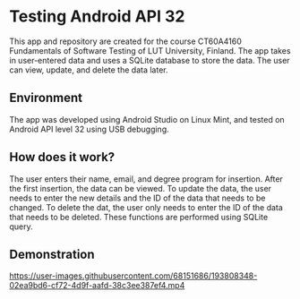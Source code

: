 # Testing Android API 32
This app and repository are created for the course CT60A4160 Fundamentals of Software Testing of LUT University, Finland. 
The app takes in user-entered data and uses a SQLite database to store the data. 
The user can view, update, and delete the data later.

## Environment
The app was developed using Android Studio on Linux Mint, and tested on Android API level 32 using USB debugging.

## How does it work?
The user enters their name, email, and degree program for insertion. After the first insertion, the data can be viewed.
To update the data, the user needs to enter the new details and the ID of the data that needs to be changed.
To delete the dat, the user only needs to enter the ID of the data that needs to be deleted.
These functions are performed using SQLite query.

## Demonstration
https://user-images.githubusercontent.com/68151686/193808348-02ea9bd6-cf72-4d9f-aafd-38c3ee387ef4.mp4



